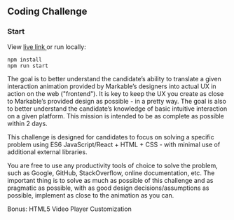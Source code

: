 
## Coding Challenge

### Start

View [live link ](https://kruulik.github.io/MARKABLE/) or run locally:

```
npm install
npm run start 
```

The goal is to better understand the candidate’s ability to translate a given interaction animation provided by Markable’s designers into actual UX in action on the web ("frontend"). It is key to keep the UX you create as close to Markable’s provided design as possible - in a pretty way. The goal is also to better understand the candidate’s knowledge of basic intuitive interaction on a given platform. This mission is intended to be as complete as possible within 2 days.

This challenge is designed for candidates to focus on solving a specific problem using ES6 JavaScript/React + HTML + CSS - with minimal use of additional external libraries.

You are free to use any productivity tools of choice to solve the problem, such as Google, GitHub, StackOverflow, online documentation, etc. The important thing is to solve as much as possible of this challenge and as pragmatic as possible, with as good design decisions/assumptions as possible, implement as close to the animation as you can.

Bonus: HTML5 Video Player Customization
